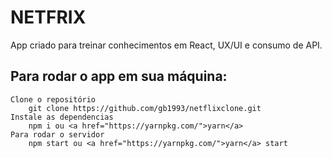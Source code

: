 # NETFRIX

App criado para treinar conhecimentos em React, UX/UI e consumo de API.

## Para rodar o app em sua máquina:
    Clone o repositório
        git clone https://github.com/gb1993/netflixclone.git
    Instale as dependencias
        npm i ou <a href="https://yarnpkg.com/">yarn</a>
    Para rodar o servidor
        npm start ou <a href="https://yarnpkg.com/">yarn</a> start

